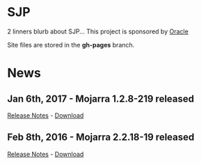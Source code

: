 # SJP

2 linners blurb about SJP...
This project is sponsored by [Oracle](http://oracle.com)

Site files are stored in the **gh-pages** branch.

# News

## Jan 6th, 2017 - Mojarra 1.2.8-219 released ##

[Release Notes](http://oracle.com) - [Download](http://oracle.com)

## Feb 8th, 2016 - Mojarra 2.2.18-19 released ##

[Release Notes](http://oracle.com) - [Download](http://oracle.com)


